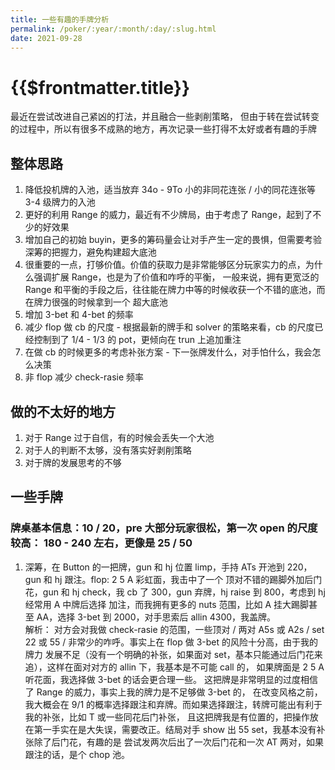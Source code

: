 ```yaml
---
title: 一些有趣的手牌分析
permalink: /poker/:year/:month/:day/:slug.html
date: 2021-09-28
---
```


# {{$frontmatter.title}}

最近在尝试改进自己紧凶的打法，并且融合一些剥削策略，
但由于转在尝试转变的过程中，所以有很多不成熟的地方，再次记录一些打得不太好或者有趣的手牌

## 整体思路
1. 降低投机牌的入池，适当放弃 34o - 9To 小的非同花连张 / 小的同花连张等 3-4 级牌力的入池
2. 更好的利用 Range 的威力，最近有不少牌局，由于考虑了 Range，起到了不少的好效果
3. 增加自己的初始 buyin，更多的筹码量会让对手产生一定的畏惧，但需要考验深筹的把握力，避免构建超大底池
4. 很重要的一点，打够价值。价值的获取力是非常能够区分玩家实力的点，为什么强调扩展 Range，也是为了价值和咋呼的平衡，
一般来说，拥有更宽泛的 Range 和平衡的手段之后，往往能在牌力中等的时候收获一个不错的底池，而在牌力很强的时候拿到一个
超大底池
5. 增加 3-bet 和 4-bet 的频率
6. 减少 flop 做 cb 的尺度 - 根据最新的牌手和 solver 的策略来看，cb 的尺度已经控制到了 1/4 - 1/3 的 pot，更倾向在 
trun 上追加重注
7. 在做 cb 的时候更多的考虑补张方案 - 下一张牌发什么，对手怕什么，我会怎么决策
8. 非 flop 减少 check-rasie 频率

## 做的不太好的地方
1. 对于 Range 过于自信，有的时候会丢失一个大池
2. 对于人的判断不太够，没有落实好剥削策略
3. 对于牌的发展思考的不够

## 一些手牌
### 牌桌基本信息：10 / 20，pre 大部分玩家很松，第一次 open 的尺度较高： 180 - 240 左右，更像是 25 / 50 
1. 深筹，在 Button 的一把牌，gun 和 hj 位置 limp，手持 ATs 开池到 220，gun 和 hj 跟注。flop: 2 5 A 彩虹面，我击中了一个
顶对不错的踢脚外加后门花，gun 和 hj check，我 cb 了 300，gun 弃牌，hj raise 到 800，考虑到 hj 经常用 A 中牌后选择
加注，而我拥有更多的 nuts 范围，比如 A 挂大踢脚甚至 AA，选择 3-bet 到 2000，对手思索后 allin 4300，我盖牌。  
解析：
对方会对我做 check-rasie 的范围，一些顶对 / 两对 A5s 或 A2s / set 22 或 55 / 非常少的咋呼。事实上在 flop 做 3-bet 的风险十分高，由于我的牌力
发展不足（没有一个明确的补张，如果面对 set，基本只能通过后门花来追），这样在面对对方的 allin 下，我基本是不可能 call 的，
如果牌面是 2 5 A 听花面，我选择做 3-bet 的话会更合理一些。 这把牌是非常明显的过度相信了 Range 的威力，事实上我的牌力是不足够做 3-bet 的，
在改变风格之前，我大概会在 9/1 的概率选择跟注和弃牌。而如果选择跟注，转牌可能出有利于我的补张，比如 T 或一些同花后门补张，
且这把牌我是有位置的，把操作放在第一手实在是大失误，需要改正。结局对手 show 出 55 set，我基本没有补张除了后门花，有趣的是
尝试发两次后出了一次后门花和一次 AT 两对，如果跟注的话，是个 chop 池。

